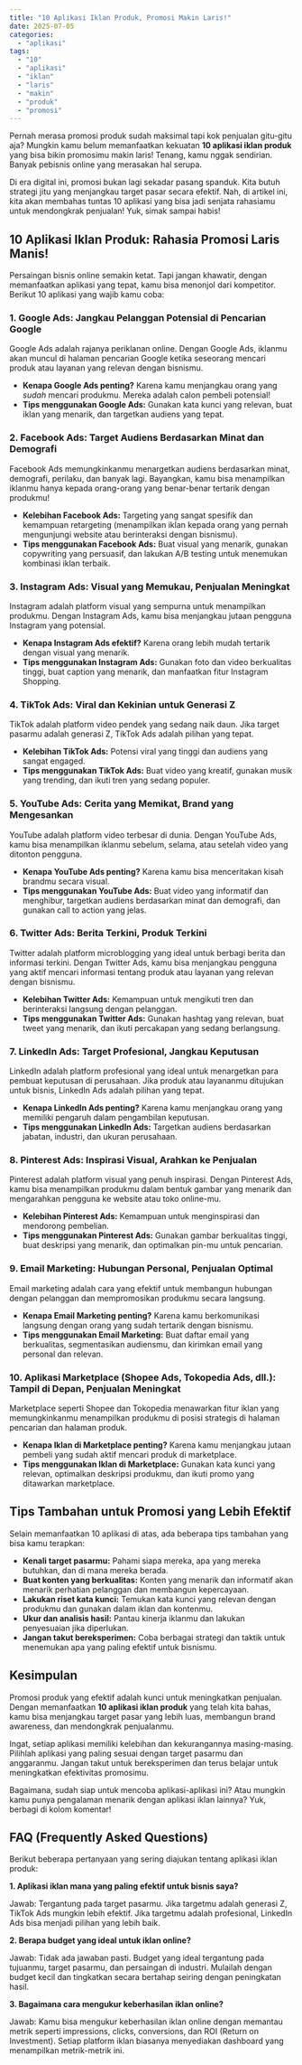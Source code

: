 ```yaml
---
title: "10 Aplikasi Iklan Produk, Promosi Makin Laris!"
date: 2025-07-05
categories: 
  - "aplikasi"
tags: 
  - "10"
  - "aplikasi"
  - "iklan"
  - "laris"
  - "makin"
  - "produk"
  - "promosi"
---
```


Pernah merasa promosi produk sudah maksimal tapi kok penjualan gitu-gitu aja? Mungkin kamu belum memanfaatkan kekuatan **10 aplikasi iklan produk** yang bisa bikin promosimu makin laris! Tenang, kamu nggak sendirian. Banyak pebisnis online yang merasakan hal serupa.

Di era digital ini, promosi bukan lagi sekadar pasang spanduk. Kita butuh strategi jitu yang menjangkau target pasar secara efektif. Nah, di artikel ini, kita akan membahas tuntas 10 aplikasi yang bisa jadi senjata rahasiamu untuk mendongkrak penjualan! Yuk, simak sampai habis!

## 10 Aplikasi Iklan Produk: Rahasia Promosi Laris Manis!

Persaingan bisnis online semakin ketat. Tapi jangan khawatir, dengan memanfaatkan aplikasi yang tepat, kamu bisa menonjol dari kompetitor. Berikut 10 aplikasi yang wajib kamu coba:

### 1\. Google Ads: Jangkau Pelanggan Potensial di Pencarian Google

Google Ads adalah rajanya periklanan online. Dengan Google Ads, iklanmu akan muncul di halaman pencarian Google ketika seseorang mencari produk atau layanan yang relevan dengan bisnismu.

- **Kenapa Google Ads penting?** Karena kamu menjangkau orang yang _sudah_ mencari produkmu. Mereka adalah calon pembeli potensial!
- **Tips menggunakan Google Ads:** Gunakan kata kunci yang relevan, buat iklan yang menarik, dan targetkan audiens yang tepat.

### 2\. Facebook Ads: Target Audiens Berdasarkan Minat dan Demografi

Facebook Ads memungkinkanmu menargetkan audiens berdasarkan minat, demografi, perilaku, dan banyak lagi. Bayangkan, kamu bisa menampilkan iklanmu hanya kepada orang-orang yang benar-benar tertarik dengan produkmu!

- **Kelebihan Facebook Ads:** Targeting yang sangat spesifik dan kemampuan retargeting (menampilkan iklan kepada orang yang pernah mengunjungi website atau berinteraksi dengan bisnismu).
- **Tips menggunakan Facebook Ads:** Buat visual yang menarik, gunakan copywriting yang persuasif, dan lakukan A/B testing untuk menemukan kombinasi iklan terbaik.

### 3\. Instagram Ads: Visual yang Memukau, Penjualan Meningkat

Instagram adalah platform visual yang sempurna untuk menampilkan produkmu. Dengan Instagram Ads, kamu bisa menjangkau jutaan pengguna Instagram yang potensial.

- **Kenapa Instagram Ads efektif?** Karena orang lebih mudah tertarik dengan visual yang menarik.
- **Tips menggunakan Instagram Ads:** Gunakan foto dan video berkualitas tinggi, buat caption yang menarik, dan manfaatkan fitur Instagram Shopping.

### 4\. TikTok Ads: Viral dan Kekinian untuk Generasi Z

TikTok adalah platform video pendek yang sedang naik daun. Jika target pasarmu adalah generasi Z, TikTok Ads adalah pilihan yang tepat.

- **Kelebihan TikTok Ads:** Potensi viral yang tinggi dan audiens yang sangat engaged.
- **Tips menggunakan TikTok Ads:** Buat video yang kreatif, gunakan musik yang trending, dan ikuti tren yang sedang populer.

### 5\. YouTube Ads: Cerita yang Memikat, Brand yang Mengesankan

YouTube adalah platform video terbesar di dunia. Dengan YouTube Ads, kamu bisa menampilkan iklanmu sebelum, selama, atau setelah video yang ditonton pengguna.

- **Kenapa YouTube Ads penting?** Karena kamu bisa menceritakan kisah brandmu secara visual.
- **Tips menggunakan YouTube Ads:** Buat video yang informatif dan menghibur, targetkan audiens berdasarkan minat dan demografi, dan gunakan call to action yang jelas.

### 6\. Twitter Ads: Berita Terkini, Produk Terkini

Twitter adalah platform microblogging yang ideal untuk berbagi berita dan informasi terkini. Dengan Twitter Ads, kamu bisa menjangkau pengguna yang aktif mencari informasi tentang produk atau layanan yang relevan dengan bisnismu.

- **Kelebihan Twitter Ads:** Kemampuan untuk mengikuti tren dan berinteraksi langsung dengan pelanggan.
- **Tips menggunakan Twitter Ads:** Gunakan hashtag yang relevan, buat tweet yang menarik, dan ikuti percakapan yang sedang berlangsung.

### 7\. LinkedIn Ads: Target Profesional, Jangkau Keputusan

LinkedIn adalah platform profesional yang ideal untuk menargetkan para pembuat keputusan di perusahaan. Jika produk atau layananmu ditujukan untuk bisnis, LinkedIn Ads adalah pilihan yang tepat.

- **Kenapa LinkedIn Ads penting?** Karena kamu menjangkau orang yang memiliki pengaruh dalam pengambilan keputusan.
- **Tips menggunakan LinkedIn Ads:** Targetkan audiens berdasarkan jabatan, industri, dan ukuran perusahaan.

### 8\. Pinterest Ads: Inspirasi Visual, Arahkan ke Penjualan

Pinterest adalah platform visual yang penuh inspirasi. Dengan Pinterest Ads, kamu bisa menampilkan produkmu dalam bentuk gambar yang menarik dan mengarahkan pengguna ke website atau toko online-mu.

- **Kelebihan Pinterest Ads:** Kemampuan untuk menginspirasi dan mendorong pembelian.
- **Tips menggunakan Pinterest Ads:** Gunakan gambar berkualitas tinggi, buat deskripsi yang menarik, dan optimalkan pin-mu untuk pencarian.

### 9\. Email Marketing: Hubungan Personal, Penjualan Optimal

Email marketing adalah cara yang efektif untuk membangun hubungan dengan pelanggan dan mempromosikan produkmu secara langsung.

- **Kenapa Email Marketing penting?** Karena kamu berkomunikasi langsung dengan orang yang sudah tertarik dengan bisnismu.
- **Tips menggunakan Email Marketing:** Buat daftar email yang berkualitas, segmentasikan audiensmu, dan kirimkan email yang personal dan relevan.

### 10\. Aplikasi Marketplace (Shopee Ads, Tokopedia Ads, dll.): Tampil di Depan, Penjualan Meningkat

Marketplace seperti Shopee dan Tokopedia menawarkan fitur iklan yang memungkinkanmu menampilkan produkmu di posisi strategis di halaman pencarian dan halaman produk.

- **Kenapa Iklan di Marketplace penting?** Karena kamu menjangkau jutaan pembeli yang sudah aktif mencari produk di marketplace.
- **Tips menggunakan Iklan di Marketplace:** Gunakan kata kunci yang relevan, optimalkan deskripsi produkmu, dan ikuti promo yang ditawarkan marketplace.

## Tips Tambahan untuk Promosi yang Lebih Efektif

Selain memanfaatkan 10 aplikasi di atas, ada beberapa tips tambahan yang bisa kamu terapkan:

- **Kenali target pasarmu:** Pahami siapa mereka, apa yang mereka butuhkan, dan di mana mereka berada.
- **Buat konten yang berkualitas:** Konten yang menarik dan informatif akan menarik perhatian pelanggan dan membangun kepercayaan.
- **Lakukan riset kata kunci:** Temukan kata kunci yang relevan dengan produkmu dan gunakan dalam iklan dan kontenmu.
- **Ukur dan analisis hasil:** Pantau kinerja iklanmu dan lakukan penyesuaian jika diperlukan.
- **Jangan takut bereksperimen:** Coba berbagai strategi dan taktik untuk menemukan apa yang paling efektif untuk bisnismu.

## Kesimpulan

Promosi produk yang efektif adalah kunci untuk meningkatkan penjualan. Dengan memanfaatkan **10 aplikasi iklan produk** yang telah kita bahas, kamu bisa menjangkau target pasar yang lebih luas, membangun brand awareness, dan mendongkrak penjualanmu.

Ingat, setiap aplikasi memiliki kelebihan dan kekurangannya masing-masing. Pilihlah aplikasi yang paling sesuai dengan target pasarmu dan anggaranmu. Jangan takut untuk bereksperimen dan terus belajar untuk meningkatkan efektivitas promosimu.

Bagaimana, sudah siap untuk mencoba aplikasi-aplikasi ini? Atau mungkin kamu punya pengalaman menarik dengan aplikasi iklan lainnya? Yuk, berbagi di kolom komentar!

## FAQ (Frequently Asked Questions)

Berikut beberapa pertanyaan yang sering diajukan tentang aplikasi iklan produk:

**1\. Aplikasi iklan mana yang paling efektif untuk bisnis saya?**

Jawab: Tergantung pada target pasarmu. Jika targetmu adalah generasi Z, TikTok Ads mungkin lebih efektif. Jika targetmu adalah profesional, LinkedIn Ads bisa menjadi pilihan yang lebih baik.

**2\. Berapa budget yang ideal untuk iklan online?**

Jawab: Tidak ada jawaban pasti. Budget yang ideal tergantung pada tujuanmu, target pasarmu, dan persaingan di industri. Mulailah dengan budget kecil dan tingkatkan secara bertahap seiring dengan peningkatan hasil.

**3\. Bagaimana cara mengukur keberhasilan iklan online?**

Jawab: Kamu bisa mengukur keberhasilan iklan online dengan memantau metrik seperti impressions, clicks, conversions, dan ROI (Return on Investment). Setiap platform iklan biasanya menyediakan dashboard yang menampilkan metrik-metrik ini.

